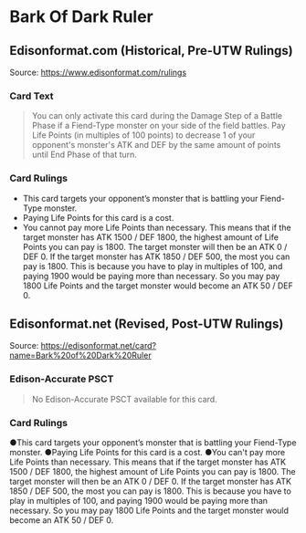 # Bark Of Dark Ruler

## Edisonformat.com (Historical, Pre-UTW Rulings)

Source: https://www.edisonformat.com/rulings

### Card Text

> You can only activate this card during the Damage Step of a Battle Phase if a Fiend-Type monster on your side of the field battles. Pay Life Points (in multiples of 100 points) to decrease 1 of your opponent's monster's ATK and DEF by the same amount of points until End Phase of that turn.

### Card Rulings

*   This card targets your opponent’s monster that is battling your Fiend-Type monster.
*   Paying Life Points for this card is a cost.
*   You cannot pay more Life Points than necessary. This means that if the target monster has ATK 1500 / DEF 1800, the highest amount of Life Points you can pay is 1800. The target monster will then be an ATK 0 / DEF 0. If the target monster has ATK 1850 / DEF 500, the most you can pay is 1800. This is because you have to play in multiples of 100, and paying 1900 would be paying more than necessary. So you may pay 1800 Life Points and the target monster would become an ATK 50 / DEF 0.

## Edisonformat.net (Revised, Post-UTW Rulings)

Source: https://edisonformat.net/card?name=Bark%20of%20Dark%20Ruler

### Edison-Accurate PSCT

> No Edison-Accurate PSCT available for this card.

### Card Rulings

●This card targets your opponent’s monster that is battling your Fiend-Type monster.
●Paying Life Points for this card is a cost.
●You can't pay more Life Points than necessary. This means that if the target monster has ATK 1500 / DEF 1800, the highest amount of Life Points you can pay is 1800. The target monster will then be an ATK 0 / DEF 0. If the target monster has ATK 1850 / DEF 500, the most you can pay is 1800. This is because you have to play in multiples of 100, and paying 1900 would be paying more than necessary. So you may pay 1800 Life Points and the target monster would become an ATK 50 / DEF 0.
            